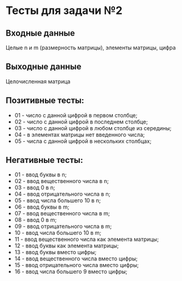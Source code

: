 ﻿# Тесты для задачи №2

## Входные данные
Целые n и m (размерность матрицы), элементы матрицы, цифра

## Выходные данные
Целочисленная матрица

## Позитивные тесты:
- 01 - число с данной цифрой в первом столбце;
- 02 - число с данной цифрой в последнем столбце;
- 03 - число с данной цифрой в любом столбце из середины;
- 04 - в элементах матрицы нет введенного числа;
- 05 - числа с данной цифрой в нескольких столбцах;

## Негативные тесты:
- 01 - ввод буквы в n;
- 02 - ввод вещественного числа в n;
- 03 - ввод 0 в n;
- 04 - ввод отрицательного числа в n;
- 05 - ввод числа большего 10 в n;
- 06 - ввод буквы в m;
- 07 - ввод вещественного числа в m;
- 08 - ввод 0 в m;
- 09 - ввод отрицательного числа в m;
- 10 - ввод числа большего 10 в m;
- 11 - ввод вещественного числа как элемента матрицы;
- 12 - ввод буквы как элемента матрицы;
- 13 - ввод буквы вместо цифры;
- 14 - ввод вещественного числа вместо цифры;
- 15 - ввод отрицательного числа вместо цифры;
- 16 - ввод числа большего 9 вместо цифры;